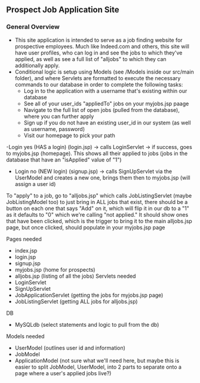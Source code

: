 ## Prospect Job Application Site
### General Overview
- This site application is intended to serve as a job finding website for prospective employees. Much like Indeed.com and others, this site will have user profiles, who can log in and see the jobs to which they've applied, as well as see a full list of "alljobs" to which they can additionally apply.
- Conditional logic is setup using Models (see /Models inside our src/main folder), and where Servlets are formatted to execute the necessary commands to our database in order to complete the following tasks:
  - Log in to the application with a username that's existing within our database
  - See all of your user_ids "appliedTo" jobs on your myjobs.jsp paage
  - Navigate to the full list of open jobs (pulled from the database), where you can further apply
  - Sign up if you do not have an existing user_id in our system (as well as username, password)
  - Visit our homepage to pick your path 

-Login yes (HAS a login) (login.jsp) -> calls LoginServlet -> if success, goes to myjobs.jsp (homepage). This shows all their applied to jobs (jobs in the database that have an "isApplied" value of "1")

- Login no (NEW login) (signup.jsp) -> calls SignUpServlet via the UserModel and creates a new one, brings them then to myjobs.jsp (will assign a user id)

To "apply" to a job, go to "alljobs.jsp" which calls JobListingServlet (maybe JobListingModel too) to just bring in ALL jobs that exist, there should be a button on each one that says "Add" on it, which will flip it in our db to a "1" as it defaults to "0" which we're calling "not applied." It should show ones that have been clicked, which is the trigger to bring it to the main alljobs.jsp page, but once clicked, should populate in your myjobs.jsp page 

Pages needed 
- index.jsp
- login.jsp 
- signup.jsp 
- myjobs.jsp (home for prospects) 
- alljobs.jsp (listing of all the jobs) 
Servlets needed
- LoginServlet 
- SignUpServlet 
- JobApplicationServlet (getting the jobs for myjobs.jsp page) 
- JobListingServlet (getting ALL jobs for alljobs.jsp)

DB 
- MySQLdb (select statements and logic to pull from the db)

Models needed
- UserModel (outlines user id and information) 
- JobModel
- ApplicationModel (not sure what we'll need here, but maybe this is easier to split JobModel, UserModel, into 2 parts to separate onto a page where a user's applied jobs live?) 
